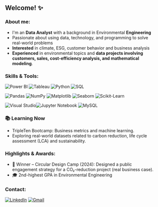 ## Welcome! ✨

### About me:
- I'm an **Data Analyst** with a background in Environmental **Engineering**
- Passionate about using data, technology, and programming to solve real-world problems
- **Interested** in climate, ESG, customer behavior and business analysis
- **Experienced** in environmental topics and **data projects involving customers, sales, cost-efficiency analysis, and mathematical modeling**.

### Skills & Tools:
![Power BI](https://img.shields.io/badge/Power%20BI-F2C811?style=for-the-badge&logo=power-bi&logoColor=black) ![Tableau](https://img.shields.io/badge/Tableau-E97627?style=for-the-badge&logo=tableau&logoColor=white) ![Python](https://img.shields.io/badge/Python-3776AB?style=for-the-badge&logo=python&logoColor=white) ![SQL](https://img.shields.io/badge/SQL-4479A1?style=for-the-badge&logo=postgresql&logoColor=white) 

![Pandas](https://img.shields.io/badge/Pandas-150458?style=for-the-badge&logo=pandas&logoColor=white) ![NumPy](https://img.shields.io/badge/NumPy-013243?style=for-the-badge&logo=numpy&logoColor=white) ![Matplotlib](https://img.shields.io/badge/Matplotlib-11557C?style=for-the-badge&logo=matplotlib&logoColor=white) ![Seaborn](https://img.shields.io/badge/Seaborn-3776AB?style=for-the-badge&logo=python&logoColor=white)  ![Scikit-Learn](https://img.shields.io/badge/Scikit--Learn-F7931E?style=for-the-badge&logo=scikit-learn&logoColor=white)

![Visual Studio](https://img.shields.io/badge/Visual%20Studio-5C2D91?style=for-the-badge&logo=visual-studio&logoColor=white)![Jupyter Notebook](https://img.shields.io/badge/Jupyter-F37626?style=for-the-badge&logo=jupyter&logoColor=white)
![MySQL](https://img.shields.io/badge/MySQL-4479A1?style=for-the-badge&logo=mysql&logoColor=white)



### 📚 Learning Now
- TripleTen Bootcamp: Business metrics and machine learning.
- Exploring real-world datasets related to carbon reduction, life cycle assessment (LCA) and sustainability.

### **Highlights & Awards**: 
- 🥇 Winner – Circular Design Camp (2024): Designed a public engagement strategy for a CO₂-reduction project (real business case).
- 🎓 2nd-highest GPA in Environmental Engineering
 
### Contact:
[![LinkedIn](https://img.shields.io/badge/LinkedIn-0077B5?style=for-the-badge&logo=linkedin&logoColor=white)](https://www.linkedin.com/in/claradantas/) [![Gmail](https://img.shields.io/badge/Gmail-D14836?style=for-the-badge&logo=gmail&logoColor=white)](mailto:lealdclara@gmail.com)
